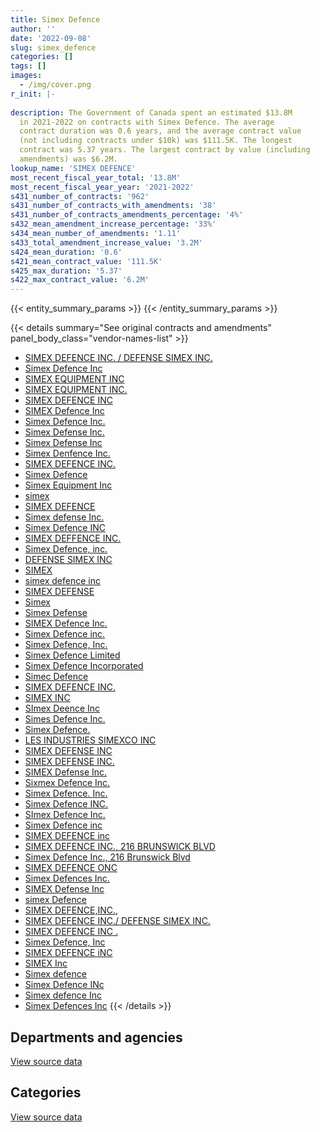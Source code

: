 ```yaml
---
title: Simex Defence
author: ''
date: '2022-09-08'
slug: simex_defence
categories: []
tags: []
images:
  - /img/cover.png
r_init: |-
  
description: The Government of Canada spent an estimated $13.8M
  in 2021-2022 on contracts with Simex Defence. The average
  contract duration was 0.6 years, and the average contract value
  (not including contracts under $10k) was $111.5K. The longest
  contract was 5.37 years. The largest contract by value (including
  amendments) was $6.2M.
lookup_name: 'SIMEX DEFENCE'
most_recent_fiscal_year_total: '13.8M'
most_recent_fiscal_year_year: '2021-2022'
s431_number_of_contracts: '962'
s431_number_of_contracts_with_amendments: '38'
s431_number_of_contracts_amendments_percentage: '4%'
s432_mean_amendment_increase_percentage: '33%'
s434_mean_number_of_amendments: '1.11'
s433_total_amendment_increase_value: '3.2M'
s424_mean_duration: '0.6'
s421_mean_contract_value: '111.5K'
s425_max_duration: '5.37'
s422_max_contract_value: '6.2M'
---
```


<script src="/rmarkdown-libs/htmlwidgets/htmlwidgets.js"></script>
<link href="/rmarkdown-libs/datatables-css/datatables-crosstalk.css" rel="stylesheet" />
<script src="/rmarkdown-libs/datatables-binding/datatables.js"></script>
<script src="/rmarkdown-libs/jquery/jquery-3.6.0.min.js"></script>
<link href="/rmarkdown-libs/dt-core-bootstrap/css/dataTables.bootstrap.min.css" rel="stylesheet" />
<link href="/rmarkdown-libs/dt-core-bootstrap/css/dataTables.bootstrap.extra.css" rel="stylesheet" />
<script src="/rmarkdown-libs/dt-core-bootstrap/js/jquery.dataTables.min.js"></script>
<script src="/rmarkdown-libs/dt-core-bootstrap/js/dataTables.bootstrap.min.js"></script>
<link href="/rmarkdown-libs/crosstalk/css/crosstalk.min.css" rel="stylesheet" />
<script src="/rmarkdown-libs/crosstalk/js/crosstalk.min.js"></script>
<script src="/rmarkdown-libs/htmlwidgets/htmlwidgets.js"></script>
<link href="/rmarkdown-libs/datatables-css/datatables-crosstalk.css" rel="stylesheet" />
<script src="/rmarkdown-libs/datatables-binding/datatables.js"></script>
<script src="/rmarkdown-libs/jquery/jquery-3.6.0.min.js"></script>
<link href="/rmarkdown-libs/dt-core-bootstrap/css/dataTables.bootstrap.min.css" rel="stylesheet" />
<link href="/rmarkdown-libs/dt-core-bootstrap/css/dataTables.bootstrap.extra.css" rel="stylesheet" />
<script src="/rmarkdown-libs/dt-core-bootstrap/js/jquery.dataTables.min.js"></script>
<script src="/rmarkdown-libs/dt-core-bootstrap/js/dataTables.bootstrap.min.js"></script>
<link href="/rmarkdown-libs/crosstalk/css/crosstalk.min.css" rel="stylesheet" />
<script src="/rmarkdown-libs/crosstalk/js/crosstalk.min.js"></script>

{{< entity_summary_params >}}
{{< /entity_summary_params >}}

{{< details summary="See original contracts and amendments" panel_body_class="vendor-names-list" >}}
- [SIMEX DEFENCE INC. / DEFENSE SIMEX INC.](https://search.open.canada.ca/en/ct/?sort=contract_value_f%20desc&page=1&search_text=%22SIMEX%20DEFENCE%20INC.%20%2f%20DEFENSE%20SIMEX%20INC.%22)
- [Simex Defence Inc](https://search.open.canada.ca/en/ct/?sort=contract_value_f%20desc&page=1&search_text=%22Simex%20Defence%20Inc%22)
- [SIMEX EQUIPMENT INC](https://search.open.canada.ca/en/ct/?sort=contract_value_f%20desc&page=1&search_text=%22SIMEX%20EQUIPMENT%20INC%22)
- [SIMEX EQUIPMENT INC.](https://search.open.canada.ca/en/ct/?sort=contract_value_f%20desc&page=1&search_text=%22SIMEX%20EQUIPMENT%20INC.%22)
- [SIMEX DEFENCE INC](https://search.open.canada.ca/en/ct/?sort=contract_value_f%20desc&page=1&search_text=%22SIMEX%20DEFENCE%20INC%22)
- [SIMEX Defence Inc](https://search.open.canada.ca/en/ct/?sort=contract_value_f%20desc&page=1&search_text=%22SIMEX%20Defence%20Inc%22)
- [Simex Defence Inc.](https://search.open.canada.ca/en/ct/?sort=contract_value_f%20desc&page=1&search_text=%22Simex%20Defence%20Inc.%22)
- [Simex Defense Inc.](https://search.open.canada.ca/en/ct/?sort=contract_value_f%20desc&page=1&search_text=%22Simex%20Defense%20Inc.%22)
- [Simex Defense Inc](https://search.open.canada.ca/en/ct/?sort=contract_value_f%20desc&page=1&search_text=%22Simex%20Defense%20Inc%22)
- [Simex Denfence Inc.](https://search.open.canada.ca/en/ct/?sort=contract_value_f%20desc&page=1&search_text=%22Simex%20Denfence%20Inc.%22)
- [SIMEX DEFENCE INC.](https://search.open.canada.ca/en/ct/?sort=contract_value_f%20desc&page=1&search_text=%22SIMEX%20DEFENCE%20INC.%22)
- [Simex Defence](https://search.open.canada.ca/en/ct/?sort=contract_value_f%20desc&page=1&search_text=%22Simex%20Defence%22)
- [Simex Equipment Inc](https://search.open.canada.ca/en/ct/?sort=contract_value_f%20desc&page=1&search_text=%22Simex%20Equipment%20Inc%22)
- [simex](https://search.open.canada.ca/en/ct/?sort=contract_value_f%20desc&page=1&search_text=%22simex%22)
- [SIMEX DEFENCE](https://search.open.canada.ca/en/ct/?sort=contract_value_f%20desc&page=1&search_text=%22SIMEX%20DEFENCE%22)
- [Simex defense Inc.](https://search.open.canada.ca/en/ct/?sort=contract_value_f%20desc&page=1&search_text=%22Simex%20defense%20Inc.%22)
- [Simex Defence INC](https://search.open.canada.ca/en/ct/?sort=contract_value_f%20desc&page=1&search_text=%22Simex%20Defence%20INC%22)
- [SIMEX DEFFENCE INC.](https://search.open.canada.ca/en/ct/?sort=contract_value_f%20desc&page=1&search_text=%22SIMEX%20DEFFENCE%20INC.%22)
- [Simex Defence, inc.](https://search.open.canada.ca/en/ct/?sort=contract_value_f%20desc&page=1&search_text=%22Simex%20Defence%2c%20inc.%22)
- [DEFENSE SIMEX INC](https://search.open.canada.ca/en/ct/?sort=contract_value_f%20desc&page=1&search_text=%22DEFENSE%20SIMEX%20INC%22)
- [SIMEX](https://search.open.canada.ca/en/ct/?sort=contract_value_f%20desc&page=1&search_text=%22SIMEX%22)
- [simex defence inc](https://search.open.canada.ca/en/ct/?sort=contract_value_f%20desc&page=1&search_text=%22simex%20defence%20inc%22)
- [SIMEX DEFENSE](https://search.open.canada.ca/en/ct/?sort=contract_value_f%20desc&page=1&search_text=%22SIMEX%20DEFENSE%22)
- [Simex](https://search.open.canada.ca/en/ct/?sort=contract_value_f%20desc&page=1&search_text=%22Simex%22)
- [Simex Defense](https://search.open.canada.ca/en/ct/?sort=contract_value_f%20desc&page=1&search_text=%22Simex%20Defense%22)
- [SIMEX Defence Inc.](https://search.open.canada.ca/en/ct/?sort=contract_value_f%20desc&page=1&search_text=%22SIMEX%20Defence%20Inc.%22)
- [Simex Defence inc.](https://search.open.canada.ca/en/ct/?sort=contract_value_f%20desc&page=1&search_text=%22Simex%20Defence%20inc.%22)
- [Simex Defence, Inc.](https://search.open.canada.ca/en/ct/?sort=contract_value_f%20desc&page=1&search_text=%22Simex%20Defence%2c%20Inc.%22)
- [Simex Defence Limited](https://search.open.canada.ca/en/ct/?sort=contract_value_f%20desc&page=1&search_text=%22Simex%20Defence%20Limited%22)
- [Simex Defence Incorporated](https://search.open.canada.ca/en/ct/?sort=contract_value_f%20desc&page=1&search_text=%22Simex%20Defence%20Incorporated%22)
- [Simec Defence](https://search.open.canada.ca/en/ct/?sort=contract_value_f%20desc&page=1&search_text=%22Simec%20Defence%22)
- [SIMEX DEFENCE INC.](https://search.open.canada.ca/en/ct/?sort=contract_value_f%20desc&page=1&search_text=%22SIMEX%20%20DEFENCE%20INC.%22)
- [SIMEX INC](https://search.open.canada.ca/en/ct/?sort=contract_value_f%20desc&page=1&search_text=%22SIMEX%20INC%22)
- [SImex Deence Inc](https://search.open.canada.ca/en/ct/?sort=contract_value_f%20desc&page=1&search_text=%22SImex%20Deence%20Inc%22)
- [Simes Defence Inc.](https://search.open.canada.ca/en/ct/?sort=contract_value_f%20desc&page=1&search_text=%22Simes%20Defence%20Inc.%22)
- [Simex Defence.](https://search.open.canada.ca/en/ct/?sort=contract_value_f%20desc&page=1&search_text=%22Simex%20Defence.%22)
- [LES INDUSTRIES SIMEXCO INC](https://search.open.canada.ca/en/ct/?sort=contract_value_f%20desc&page=1&search_text=%22LES%20INDUSTRIES%20SIMEXCO%20INC%22)
- [SIMEX DEFENSE INC](https://search.open.canada.ca/en/ct/?sort=contract_value_f%20desc&page=1&search_text=%22SIMEX%20DEFENSE%20INC%22)
- [SIMEX DEFENSE INC.](https://search.open.canada.ca/en/ct/?sort=contract_value_f%20desc&page=1&search_text=%22SIMEX%20DEFENSE%20INC.%22)
- [SIMEX Defense Inc.](https://search.open.canada.ca/en/ct/?sort=contract_value_f%20desc&page=1&search_text=%22SIMEX%20Defense%20Inc.%22)
- [Sixmex Defence Inc.](https://search.open.canada.ca/en/ct/?sort=contract_value_f%20desc&page=1&search_text=%22Sixmex%20Defence%20Inc.%22)
- [Simex Defence. Inc.](https://search.open.canada.ca/en/ct/?sort=contract_value_f%20desc&page=1&search_text=%22Simex%20Defence.%20Inc.%22)
- [Simex Defence INC.](https://search.open.canada.ca/en/ct/?sort=contract_value_f%20desc&page=1&search_text=%22Simex%20Defence%20INC.%22)
- [SImex Defence Inc.](https://search.open.canada.ca/en/ct/?sort=contract_value_f%20desc&page=1&search_text=%22SImex%20Defence%20Inc.%22)
- [Simex Defence inc](https://search.open.canada.ca/en/ct/?sort=contract_value_f%20desc&page=1&search_text=%22Simex%20Defence%20inc%22)
- [SIMEX DEFENCE inc](https://search.open.canada.ca/en/ct/?sort=contract_value_f%20desc&page=1&search_text=%22SIMEX%20DEFENCE%20inc%22)
- [SIMEX DEFENCE INC., 216 BRUNSWICK BLVD](https://search.open.canada.ca/en/ct/?sort=contract_value_f%20desc&page=1&search_text=%22SIMEX%20DEFENCE%20INC.%2c%20216%20BRUNSWICK%20BLVD%22)
- [Simex Defence Inc., 216 Brunswick Blvd](https://search.open.canada.ca/en/ct/?sort=contract_value_f%20desc&page=1&search_text=%22Simex%20Defence%20Inc.%2c%20216%20Brunswick%20Blvd%22)
- [SIMEX DEFENCE ONC](https://search.open.canada.ca/en/ct/?sort=contract_value_f%20desc&page=1&search_text=%22SIMEX%20DEFENCE%20ONC%22)
- [Simex Defences Inc.](https://search.open.canada.ca/en/ct/?sort=contract_value_f%20desc&page=1&search_text=%22Simex%20Defences%20Inc.%22)
- [SIMEX Defense Inc](https://search.open.canada.ca/en/ct/?sort=contract_value_f%20desc&page=1&search_text=%22SIMEX%20Defense%20Inc%22)
- [simex Defence](https://search.open.canada.ca/en/ct/?sort=contract_value_f%20desc&page=1&search_text=%22simex%20Defence%22)
- [SIMEX DEFENCE,INC.,](https://search.open.canada.ca/en/ct/?sort=contract_value_f%20desc&page=1&search_text=%22SIMEX%20DEFENCE%2cINC.%2c%22)
- [SIMEX DEFENCE INC./ DEFENSE SIMEX INC.](https://search.open.canada.ca/en/ct/?sort=contract_value_f%20desc&page=1&search_text=%22SIMEX%20DEFENCE%20INC.%2f%20DEFENSE%20SIMEX%20INC.%22)
- [SIMEX DEFENCE INC .](https://search.open.canada.ca/en/ct/?sort=contract_value_f%20desc&page=1&search_text=%22SIMEX%20DEFENCE%20INC%20.%22)
- [Simex Defence, Inc](https://search.open.canada.ca/en/ct/?sort=contract_value_f%20desc&page=1&search_text=%22Simex%20Defence%2c%20Inc%22)
- [SIMEX DEFENCE iNC](https://search.open.canada.ca/en/ct/?sort=contract_value_f%20desc&page=1&search_text=%22SIMEX%20DEFENCE%20iNC%22)
- [SIMEX Inc](https://search.open.canada.ca/en/ct/?sort=contract_value_f%20desc&page=1&search_text=%22SIMEX%20Inc%22)
- [Simex defence](https://search.open.canada.ca/en/ct/?sort=contract_value_f%20desc&page=1&search_text=%22Simex%20defence%22)
- [Simex Defence INc](https://search.open.canada.ca/en/ct/?sort=contract_value_f%20desc&page=1&search_text=%22Simex%20Defence%20INc%22)
- [Simex defence Inc](https://search.open.canada.ca/en/ct/?sort=contract_value_f%20desc&page=1&search_text=%22Simex%20defence%20Inc%22)
- [Simex Defences Inc](https://search.open.canada.ca/en/ct/?sort=contract_value_f%20desc&page=1&search_text=%22Simex%20Defences%20Inc%22)
{{< /details >}}

## Departments and agencies

<div id="htmlwidget-1" style="width:100%;height:auto;" class="datatables html-widget"></div>
<script type="application/json" data-for="htmlwidget-1">{"x":{"style":"bootstrap","filter":"none","vertical":false,"data":[["<a href=\"/departments/csc-scc/\">Correctional Service of Canada<\/a>","<a href=\"/departments/csps-efpc/\">Canada School of Public Service<\/a>","<a href=\"/departments/dfo-mpo/\">Fisheries and Oceans Canada<\/a>","<a href=\"/departments/dnd-mdn/\">National Defence<\/a>","<a href=\"/departments/ec/\">Environment and Climate Change Canada<\/a>","<a href=\"/departments/nrc-cnrc/\">National Research Council Canada<\/a>","<a href=\"/departments/nrcan-rncan/\">Natural Resources Canada<\/a>","<a href=\"/departments/pch/\">Canadian Heritage<\/a>","<a href=\"/departments/pwgsc-tpsgc/\">Public Services and Procurement Canada<\/a>","<a href=\"/departments/rcmp-grc/\">Royal Canadian Mounted Police<\/a>","<a href=\"/departments/tc/\">Transport Canada<\/a>","<a href=\"/departments/tsb-bst/\">Transportation Safety Board of Canada<\/a>"],[null,null,190041.31,21023934.64,36555.5,43957,102265.99,21932.93,14156.64,61377.87,206146.16,null],[11436.56,36164.43,412773.39,15225391.79,null,21447.4,null,null,null,46920.79,527332.21,null],[11436.56,null,null,9668251.22,null,null,null,null,24024.08,null,153011.59,38514.92],[null,null,null,13418278.79,null,null,null,null,null,12232.2,376286.89,null]],"container":"<table class=\"table table-striped table-hover row-border order-column display\">\n  <thead>\n    <tr>\n      <th>Department<\/th>\n      <th>2018-2019<\/th>\n      <th>2019-2020<\/th>\n      <th>2020-2021<\/th>\n      <th>2021-2022<\/th>\n    <\/tr>\n  <\/thead>\n<\/table>","options":{"order":[[4,"desc"]],"pageLength":10,"autoWidth":true,"columnDefs":[{"targets":1,"render":"function(data, type, row, meta) {\n    return type !== 'display' ? data : DTWidget.formatCurrency(data, \"$\", 2, 3, \",\", \".\", true, null);\n  }"},{"targets":2,"render":"function(data, type, row, meta) {\n    return type !== 'display' ? data : DTWidget.formatCurrency(data, \"$\", 2, 3, \",\", \".\", true, null);\n  }"},{"targets":3,"render":"function(data, type, row, meta) {\n    return type !== 'display' ? data : DTWidget.formatCurrency(data, \"$\", 2, 3, \",\", \".\", true, null);\n  }"},{"targets":4,"render":"function(data, type, row, meta) {\n    return type !== 'display' ? data : DTWidget.formatCurrency(data, \"$\", 2, 3, \",\", \".\", true, null);\n  }"},{"width":"16%","targets":[1,2,3,4]},{"className":"dt-right","targets":[1,2,3,4]}],"orderClasses":false}},"evals":["options.columnDefs.0.render","options.columnDefs.1.render","options.columnDefs.2.render","options.columnDefs.3.render"],"jsHooks":[]}</script>
<p class="text-right">
<a href="https://github.com/GoC-Spending/contracts-data/tree/main/data/out/vendors/simex_defence/summary_by_fiscal_year_by_department.csv" class="source-data-link btn btn-link">View source data</a>
</p>

## Categories

<div id="htmlwidget-2" style="width:100%;height:auto;" class="datatables html-widget"></div>
<script type="application/json" data-for="htmlwidget-2">{"x":{"style":"bootstrap","filter":"none","vertical":false,"data":[["<a href=\"/categories/facilities_and_construction/\">Facilities and construction<\/a>","<a href=\"/categories/office_management/\">Office management<\/a>","<a href=\"/categories/defence/\">Defence<\/a>","<a href=\"/categories/information_technology/\">Information technology<\/a>","<a href=\"/categories/transportation_and_logistics/\">Transportation and logistics<\/a>","<a href=\"/categories/industrial_products_and_services/\">Industrial products and services<\/a>"],[929453.83,null,10170639.54,102265.99,457565.34,10040443.33],[677656.58,5435.35,6097643.67,36164.43,886029.85,8578536.7],[879111.93,14131.9,4204469.84,38514.92,153011.59,4605998.18],[2153633.69,null,6494326.54,null,388519.09,4770318.55]],"container":"<table class=\"table table-striped table-hover row-border order-column display\">\n  <thead>\n    <tr>\n      <th>Category<\/th>\n      <th>2018-2019<\/th>\n      <th>2019-2020<\/th>\n      <th>2020-2021<\/th>\n      <th>2021-2022<\/th>\n    <\/tr>\n  <\/thead>\n<\/table>","options":{"order":[[4,"desc"]],"dom":"t","pageLength":30,"autoWidth":true,"columnDefs":[{"targets":1,"render":"function(data, type, row, meta) {\n    return type !== 'display' ? data : DTWidget.formatCurrency(data, \"$\", 2, 3, \",\", \".\", true, null);\n  }"},{"targets":2,"render":"function(data, type, row, meta) {\n    return type !== 'display' ? data : DTWidget.formatCurrency(data, \"$\", 2, 3, \",\", \".\", true, null);\n  }"},{"targets":3,"render":"function(data, type, row, meta) {\n    return type !== 'display' ? data : DTWidget.formatCurrency(data, \"$\", 2, 3, \",\", \".\", true, null);\n  }"},{"targets":4,"render":"function(data, type, row, meta) {\n    return type !== 'display' ? data : DTWidget.formatCurrency(data, \"$\", 2, 3, \",\", \".\", true, null);\n  }"},{"width":"16%","targets":[1,2,3,4]},{"className":"dt-right","targets":[1,2,3,4]}],"orderClasses":false,"lengthMenu":[10,25,30,50,100]}},"evals":["options.columnDefs.0.render","options.columnDefs.1.render","options.columnDefs.2.render","options.columnDefs.3.render"],"jsHooks":[]}</script>
<p class="text-right">
<a href="https://github.com/GoC-Spending/contracts-data/tree/main/data/out/vendors/simex_defence/summary_by_fiscal_year_by_category.csv" class="source-data-link btn btn-link">View source data</a>
</p>

